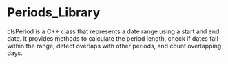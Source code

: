 # Periods_Library
clsPeriod is a C++ class that represents a date range using a start and end date. It provides methods to calculate the period length, check if dates fall within the range, detect overlaps with other periods, and count overlapping days.
